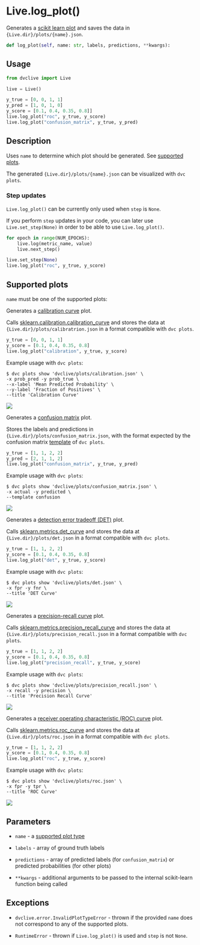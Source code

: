 # Live.log_plot()

Generates a
[scikit learn plot](https://scikit-learn.org/stable/visualizations.html) and
saves the data in `{Live.dir}/plots/{name}.json`.

```py
def log_plot(self, name: str, labels, predictions, **kwargs):
```

## Usage

```py
from dvclive import Live

live = Live()

y_true = [0, 0, 1, 1]
y_pred = [1, 0, 1, 0]
y_score = [0.1, 0.4, 0.35, 0.8]]
live.log_plot("roc", y_true, y_score)
live.log_plot("confusion_matrix", y_true, y_pred)
```

## Description

Uses `name` to determine which plot should be generated. See
[supported plots](#supported-plots).

<admon type="tip">

The generated `{Live.dir}/plots/{name}.json` can be visualized with `dvc plots`.

</admon>

### Step updates

`Live.log_plot()` can be currently only used when `step` is `None`.

If you perform `step` updates in your code, you can later use
`Live.set_step(None)` in order to be able to use `Live.log_plot()`.

```python
for epoch in range(NUM_EPOCHS):
    live.log(metric_name, value)
    live.next_step()

live.set_step(None)
live.log_plot("roc", y_true, y_score)
```

## Supported plots

`name` must be one of the supported plots:

<toggle>

<tab title="calibration">

Generates a
[calibration curve](https://scikit-learn.org/stable/modules/calibration.html#calibration-curves)
plot.

Calls
[sklearn.calibration.calibration_curve](https://scikit-learn.org/stable/modules/generated/sklearn.calibration.calibration_curve.html)
and stores the data at `{Live.dir}/plots/calibratrion.json` in a format
compatible with `dvc plots`.

```py
y_true = [0, 0, 1, 1]
y_score = [0.1, 0.4, 0.35, 0.8]
live.log_plot("calibration", y_true, y_score)
```

Example usage with `dvc plots`:

```dvc
$ dvc plots show 'dvclive/plots/calibration.json' \
-x prob_pred -y prob_true \
--x-label 'Mean Predicted Probability' \
--y-label 'Fraction of Positives' \
--title 'Calibration Curve'
```

![](/img/dvclive-calibration.png)

</tab>

<tab title="confusion_matrix">

Generates a [confusion matrix](https://en.wikipedia.org/wiki/Confusion_matrix)
plot.

Stores the labels and predictions in `{Live.dir}/plots/confusion_matrix.json`,
with the format expected by the confusion matrix
[template](/doc/user-guide/visualizing-plots#plot-templates-data-series-only) of
`dvc plots`.

```py
y_true = [1, 1, 2, 2]
y_pred = [2, 1, 1, 2]
live.log_plot("confusion_matrix", y_true, y_pred)
```

Example usage with `dvc plots`:

```dvc
$ dvc plots show 'dvclive/plots/confusion_matrix.json' \
-x actual -y predicted \
--template confusion
```

![](/img/dvclive-confusion_matrix.png)

</tab>

<tab title="det">

Generates a
[detection error tradeoff (DET)](https://scikit-learn.org/stable/modules/model_evaluation.html#det-curve)
plot.

Calls
[sklearn.metrics.det_curve](https://scikit-learn.org/stable/modules/generated/sklearn.metrics.det_curve.html)
and stores the data at `{Live.dir}/plots/det.json` in a format compatible with
`dvc plots`.

```py
y_true = [1, 1, 2, 2]
y_score = [0.1, 0.4, 0.35, 0.8]
live.log_plot("det", y_true, y_score)
```

Example usage with `dvc plots`:

```dvc
$ dvc plots show 'dvclive/plots/det.json' \
-x fpr -y fnr \
--title 'DET Curve'
```

![](/img/dvclive-det.png)

</tab>

<tab title="precision_recall">

Generates a
[precision-recall curve](https://scikit-learn.org/stable/modules/model_evaluation.html#precision-recall-f-measure-metrics)
plot.

Calls
[sklearn.metrics.precision_recall_curve](https://scikit-learn.org/stable/modules/generated/sklearn.metrics.precision_recall_curve.html)
and stores the data at `{Live.dir}/plots/precision_recall.json` in a format
compatible with `dvc plots`.

```py
y_true = [1, 1, 2, 2]
y_score = [0.1, 0.4, 0.35, 0.8]
live.log_plot("precision_recall", y_true, y_score)
```

Example usage with `dvc plots`:

```dvc
$ dvc plots show 'dvclive/plots/precision_recall.json' \
-x recall -y precision \
--title 'Precision Recall Curve'
```

![](/img/dvclive-precision_recall.png)

</tab>

<tab title="roc">

Generates a
[receiver operating characteristic (ROC) curve](https://scikit-learn.org/stable/modules/model_evaluation.html#roc-metrics)
plot.

Calls
[sklearn.metrics.roc_curve](https://scikit-learn.org/stable/modules/generated/sklearn.metrics.roc_curve.html#sklearn.metrics.roc_curve)
and stores the data at `{Live.dir}/plots/roc.json` in a format compatible with
`dvc plots`.

```py
y_true = [1, 1, 2, 2]
y_score = [0.1, 0.4, 0.35, 0.8]
live.log_plot("roc", y_true, y_score)
```

Example usage with `dvc plots`:

```dvc
$ dvc plots show 'dvclive/plots/roc.json' \
-x fpr -y tpr \
--title 'ROC Curve'
```

![](/img/dvclive-roc.png)

</tab>

</toggle>

## Parameters

- `name` - a [supported plot type](#supported-plots)

- `labels` - array of ground truth labels

- `predictions` - array of predicted labels (for `confusion_matrix`) or
  predicted probabilities (for other plots)

- `**kwargs` - additional arguments to be passed to the internal scikit-learn
  function being called

## Exceptions

- `dvclive.error.InvalidPlotTypeError` - thrown if the provided `name` does not
  correspond to any of the supported plots.

- `RuntimeError` - thrown if `Live.log_plot()` is used and `step` is not `None`.
